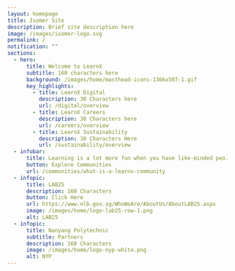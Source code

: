 ```yaml
---
layout: homepage
title: Isomer Site
description: Brief site description here
image: /images/isomer-logo.svg
permalink: /
notification: ""
sections:
  - hero:
      title: Welcome to LearnX
      subtitle: 160 characters here
      background: /images/home/masthead-icons-1366x507-1.gif
      key_highlights:
        - title: LearnX Digital
          description: 30 Characters here
          url: /digital/overview
        - title: LearnX Careers
          description: 30 Characters here
          url: /careers/overview
        - title: LearnX Sustainability
          description: 30 Characters Here
          url: /sustainability/overview
  - infobar:
      title: Learning is a lot more fun when you have like-minded peo...
      button: Explore Communities
      url: /communities/what-is-a-learnx-community
  - infopic:
      title: LAB25
      description: 160 Characters
      button: Click Here
      url: https://www.nlb.gov.sg/WhoWeAre/AboutUs/AboutLAB25.aspx
      image: /images/home/logo-lab25-row-1.png
      alt: LAB25
  - infopic:
      title: Nanyang Polytechnic
      subtitle: Partners
      description: 160 Characters
      image: /images/home/logo-nyp-white.png
      alt: NYP
---
```

